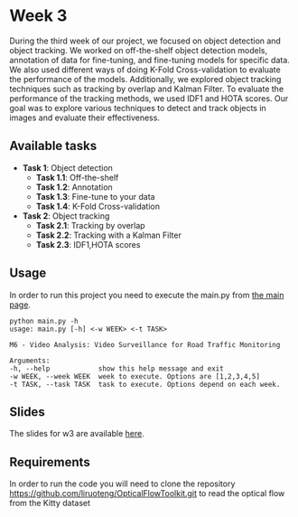 # Week 3

During the third week of our project, we focused on object detection and object tracking. We worked on off-the-shelf object detection models, annotation of data for fine-tuning, and fine-tuning models for specific data. We also used different ways of doing K-Fold Cross-validation to evaluate the performance of the models. Additionally, we explored object tracking techniques such as tracking by overlap and Kalman Filter. To evaluate the performance of the tracking methods, we used IDF1 and HOTA scores. Our goal was to explore various techniques to detect and track objects in images and evaluate their effectiveness.


## Available tasks

* **Task 1**: Object detection
  * **Task 1.1**: Off-the-shelf
  * **Task 1.2**: Annotation
  * **Task 1.3**: Fine-tune to your data
  * **Task 1.4**: K-Fold Cross-validation
* **Task 2**: Object tracking
  * **Task 2.1**: Tracking by overlap
  * **Task 2.2**: Tracking with a Kalman Filter
  * **Task 2.3**: IDF1,HOTA scores


## Usage
In order to run this project you need to execute the main.py from [the main page](https://github.com/mcv-m6-video/mcv-m6-2023-team3).
  ```
python main.py -h
usage: main.py [-h] <-w WEEK> <-t TASK>

M6 - Video Analysis: Video Surveillance for Road Traffic Monitoring

Arguments:
 -h, --help            show this help message and exit
 -w WEEK, --week WEEK  week to execute. Options are [1,2,3,4,5]
 -t TASK, --task TASK  task to execute. Options depend on each week.
  ```

## Slides

The slides for w3 are available [here](https://docs.google.com/presentation/d/1bTaPiW5-V4t5nyi4mDJ3oiAD_aPqXAO3lbOn-PdhqBw/edit).

## Requirements

In order to run the code you will need to clone the repository https://github.com/liruoteng/OpticalFlowToolkit.git to read the optical flow from the Kitty dataset 
